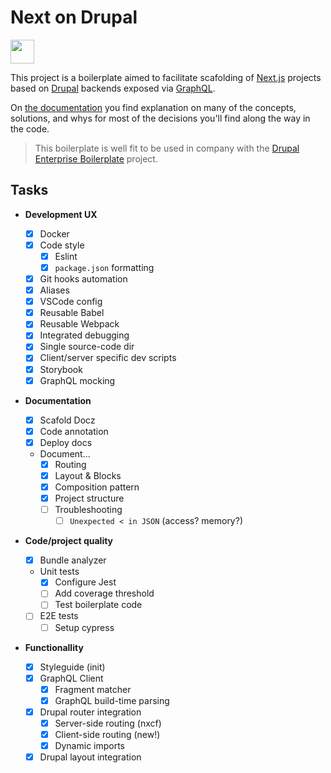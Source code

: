 # Next on Drupal

<a href="https://taller.net.br/" target="_blank">
  <img src="https://static.taller.work/static/logo.svg" height="38" />
</a>

This project is a boilerplate aimed to facilitate scafolding of [Next.js](https://nextjs.org/) projects based on [Drupal](https://www.drupal.org/) backends exposed via [GraphQL](https://www.drupal.org/project/graphql).

On [the documentation](https://next-on-drupal.surge.sh) you find explanation on many of the concepts, solutions, and whys for most of the decisions you'll find along the way in the code.

> This boilerplate is well fit to be used in company with the [Drupal Enterprise Boilerplate](https://github.com/TallerWebSolutions/drupal-enterprise-boilerplate) project.

## Tasks

- **Development UX**

  - [x] Docker
  - [x] Code style
    - [x] Eslint
    - [x] `package.json` formatting
  - [x] Git hooks automation
  - [x] Aliases
  - [x] VSCode config
  - [x] Reusable Babel
  - [x] Reusable Webpack
  - [x] Integrated debugging
  - [x] Single source-code dir
  - [x] Client/server specific dev scripts
  - [x] Storybook
  - [x] GraphQL mocking

- **Documentation**

  - [x] Scafold Docz
  - [x] Code annotation
  - [x] Deploy docs
  - Document...
    - [x] Routing
    - [x] Layout & Blocks
    - [x] Composition pattern
    - [x] Project structure
    - [ ] Troubleshooting
      - [ ] `Unexpected < in JSON` (access? memory?)

- **Code/project quality**

  - [x] Bundle analyzer
  - Unit tests
    - [x] Configure Jest
    - [ ] Add coverage threshold
    - [ ] Test boilerplate code
  - [ ] E2E tests
    - [ ] Setup cypress

- **Functionallity**
  - [x] Styleguide (init)
  - [x] GraphQL Client
    - [x] Fragment matcher
    - [x] GraphQL build-time parsing
  - [x] Drupal router integration
    - [x] Server-side routing (nxcf)
    - [x] Client-side routing (new!)
    - [x] Dynamic imports
  - [x] Drupal layout integration
